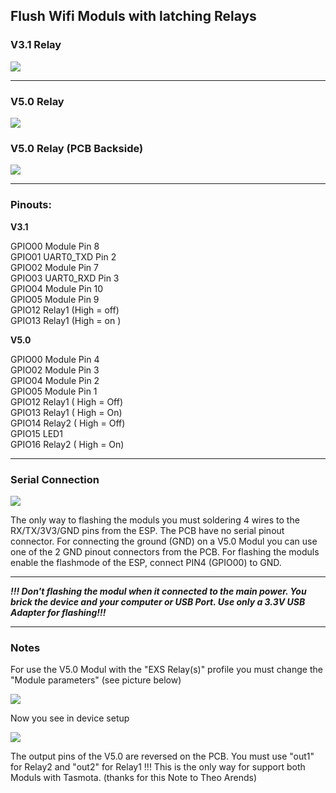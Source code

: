 ## Flush Wifi Moduls with latching Relays

### V3.1 Relay
![](https://user-images.githubusercontent.com/43306023/46289799-61193200-c58a-11e8-93a6-9f4d259c9c54.jpg)

***

### V5.0 Relay
![](https://user-images.githubusercontent.com/43306023/46250630-1c34b480-c43f-11e8-9af9-9718ee243fe1.PNG)
### V5.0 Relay (PCB Backside)
![](https://user-images.githubusercontent.com/43306023/46289287-e865a600-c588-11e8-94e2-52c46209b50b.jpg)

***

### Pinouts:
**V3.1**

GPIO00 Module Pin 8  
GPIO01 UART0_TXD Pin 2   
GPIO02 Module Pin 7   
GPIO03 UART0_RXD Pin 3  
GPIO04 Module Pin 10  
GPIO05 Module Pin 9  
GPIO12 Relay1 (High = off)  
GPIO13 Relay1 (High = on )

**V5.0**

GPIO00 Module Pin 4  
GPIO02 Module Pin 3  
GPIO04 Module Pin 2  
GPIO05 Module Pin 1  
GPIO12 Relay1 ( High = Off)  
GPIO13 Relay1 ( High = On)  
GPIO14 Relay2 ( High = Off)  
GPIO15 LED1  
GPIO16 Relay2 ( High = On)  

***

### Serial Connection  

![](https://user-images.githubusercontent.com/43306023/46314990-7ca52c80-c5cc-11e8-8e2c-6d355b71aebc.jpg)

The only way to flashing the moduls you must soldering 4 wires to the RX/TX/3V3/GND pins from the ESP. The PCB have no serial pinout connector. For connecting the ground (GND) on a V5.0 Modul you can use one of the 2 GND pinout connectors from the PCB. For flashing the moduls enable the flashmode of the ESP, connect PIN4 (GPIO00) to GND.  

***

**_!!! Don't flashing the modul when it connected to the main power. You brick the device and your computer or USB Port. Use only a 3.3V USB Adapter for flashing!!!_**

***

### Notes   

For use the V5.0 Modul with the "EXS Relay(s)" profile you must change the "Module parameters" (see picture below)

![](https://pi-gate.net/images/Blackline.png)  

Now you see in device setup

![](https://pi-gate.net/images/Blackline_Device_Setup.png)  

The output pins of the V5.0 are reversed on the PCB. You must use "out1" for Relay2 and "out2" for Relay1 !!! This is the only way for support both Moduls with Tasmota. (thanks for this Note to Theo Arends)



